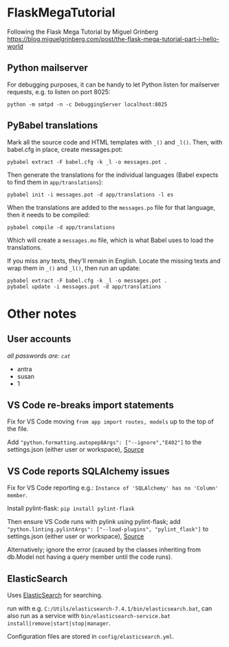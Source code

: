 # FlaskMegaTutorial
Following the Flask Mega Tutorial by Miguel Grinberg
https://blog.miguelgrinberg.com/post/the-flask-mega-tutorial-part-i-hello-world

## Python mailserver
For debugging purposes, it can be handy to let Python listen for mailserver requests, e.g. to listen on port 8025:

```
python -m smtpd -n -c DebuggingServer localhost:8025
```

## PyBabel translations
Mark all the source code and HTML templates with ```_()``` and ```_l()```.
Then, with babel.cfg in place, create messages.pot:

```
pybabel extract -F babel.cfg -k _l -o messages.pot .
```

Then generate the translations for the individual languages (Babel expects to find them in ```app/translations```):
```
pybabel init -i messages.pot -d app/translations -l es
```

When the translations are added to the ```messages.po``` file for that language, then it needs to be compiled:
```
pybabel compile -d app/translations
```

Which will create a ```messages.mo``` file, which is what Babel uses to load the translations.

If you miss any texts, they'll remain in English. Locate the missing texts and wrap them in ```_()``` and ```_l()```, then run an update:
```
pybabel extract -F babel.cfg -k _l -o messages.pot .
pybabel update -i messages.pot -d app/translations
```

# Other notes
## User accounts
*all passwords are: ```cat```*
- antra
- susan
- 1

## VS Code re-breaks import statements
Fix for VS Code moving ```from app import routes, models``` up to the top of the file.

Add ```"python.formatting.autopep8Args": ["--ignore","E402"]``` to the settings.json (either user or workspace), [Source](https://stackoverflow.com/questions/54015604/disable-python-import-sorting-in-vscode/54016555#54016555)

## VS Code reports SQLAlchemy issues
Fix for VS Code reporting e.g.: ```Instance of 'SQLAlchemy' has no 'Column' member```.

Install pylint-flask: ```pip install pylint-flask```

Then ensure VS Code runs with pylink using pylint-flask; add ```"python.linting.pylintArgs": ["--load-plugins", "pylint_flask"]``` to settings.json (either user or workspace), [Source](https://stackoverflow.com/questions/28193025/pylint-cant-find-sqlalchemy-query-member)

Alternatively; ignore the error (caused by the classes inheriting from db.Model not having a query member until the code runs).

## ElasticSearch
Uses [ElasticSearch](https://www.elastic.co/guide/en/elasticsearch/reference/current/zip-windows.html#install-windows) for searching.

run with e.g. ```C:/Utils/elasticsearch-7.4.1/bin/elasticsearch.bat```, can also run as a service with ```bin/elasticsearch-service.bat install|remove|start|stop|manager```.

Configuration files are stored in ```config/elasticsearch.yml```.
